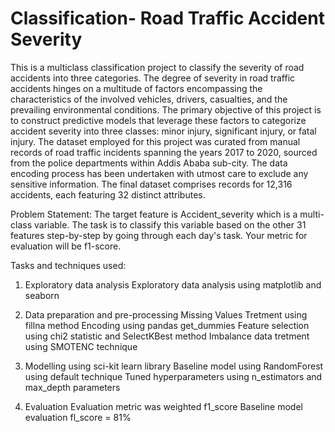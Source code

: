 
# Classification-  Road Traffic Accident Severity
This is a multiclass classification project to classify the severity of road accidents into three categories.
The degree of severity in road traffic accidents hinges on a multitude of factors encompassing the characteristics of the involved vehicles, drivers, casualties, and the prevailing environmental conditions. The primary objective of this project is to construct predictive models that leverage these factors to categorize accident severity into three classes: minor injury, significant injury, or fatal injury. The dataset employed for this project was curated from manual records of road traffic incidents spanning the years 2017 to 2020, sourced from the police departments within Addis Ababa sub-city. The data encoding process has been undertaken with utmost care to exclude any sensitive information. The final dataset comprises records for 12,316 accidents, each featuring 32 distinct attributes.

Problem Statement: The target feature is Accident_severity which is a multi-class variable. The task is to classify this variable based on the other 31 features step-by-step by going through each day's task. Your metric for evaluation will be f1-score.

Tasks and techniques used:
1. Exploratory data analysis
     Exploratory data analysis using matplotlib and seaborn

2. Data preparation and pre-processing
     Missing Values Tretment using fillna method
     Encoding using pandas get_dummies
     Feature selection using chi2 statistic and SelectKBest method
     Imbalance data tretment using SMOTENC technique

3. Modelling using sci-kit learn library
     Baseline model using RandomForest using default technique
     Tuned hyperparameters using n_estimators and max_depth parameters

4. Evaluation
     Evaluation metric was weighted f1_score
     Baseline model evaluation fl_score = 81%
     
